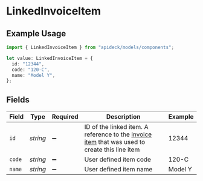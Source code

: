 # LinkedInvoiceItem

## Example Usage

```typescript
import { LinkedInvoiceItem } from "apideck/models/components";

let value: LinkedInvoiceItem = {
  id: "12344",
  code: "120-C",
  name: "Model Y",
};
```

## Fields

| Field                                                                                                                                                                       | Type                                                                                                                                                                        | Required                                                                                                                                                                    | Description                                                                                                                                                                 | Example                                                                                                                                                                     |
| --------------------------------------------------------------------------------------------------------------------------------------------------------------------------- | --------------------------------------------------------------------------------------------------------------------------------------------------------------------------- | --------------------------------------------------------------------------------------------------------------------------------------------------------------------------- | --------------------------------------------------------------------------------------------------------------------------------------------------------------------------- | --------------------------------------------------------------------------------------------------------------------------------------------------------------------------- |
| `id`                                                                                                                                                                        | *string*                                                                                                                                                                    | :heavy_minus_sign:                                                                                                                                                          | ID of the linked item. A reference to the [invoice item](https://developers.apideck.com/apis/accounting/reference#tag/Invoice-Items) that was used to create this line item | 12344                                                                                                                                                                       |
| `code`                                                                                                                                                                      | *string*                                                                                                                                                                    | :heavy_minus_sign:                                                                                                                                                          | User defined item code                                                                                                                                                      | 120-C                                                                                                                                                                       |
| `name`                                                                                                                                                                      | *string*                                                                                                                                                                    | :heavy_minus_sign:                                                                                                                                                          | User defined item name                                                                                                                                                      | Model Y                                                                                                                                                                     |